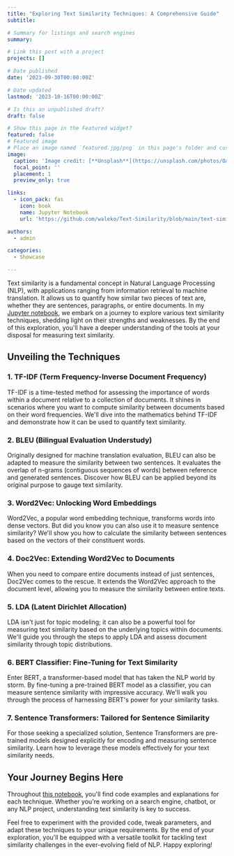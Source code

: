 ```yaml
---
title: "Exploring Text Similarity Techniques: A Comprehensive Guide"
subtitle:

# Summary for listings and search engines
summary: 

# Link this post with a project
projects: []

# Date published
date: '2023-09-30T00:00:00Z'

# Date updated
lastmod: '2023-10-16T00:00:00Z'

# Is this an unpublished draft?
draft: false

# Show this page in the Featured widget?
featured: false
# Featured image
# Place an image named `featured.jpg/png` in this page's folder and customize its options here.
image:
  caption: 'Image credit: [**Unsplash**](https://unsplash.com/photos/Oaqk7qqNh_c)'
  focal_point: ''
  placement: 1
  preview_only: true

links:
  - icon_pack: fas
    icon: book
    name: Jupyter Notebook
    url: 'https://github.com/waleko/Text-Similarity/blob/main/text-similarity.ipynb'

authors:
  - admin

categories:
  - Showcase

---
```

Text similarity is a fundamental concept in Natural Language Processing (NLP), with applications ranging from information retrieval to machine translation. It allows us to quantify how similar two pieces of text are, whether they are sentences, paragraphs, or entire documents. In my [Jupyter notebook](https://github.com/waleko/Text-Similarity/blob/main/text-similarity.ipynb), we embark on a journey to explore various text similarity techniques, shedding light on their strengths and weaknesses. By the end of this exploration, you'll have a deeper understanding of the tools at your disposal for measuring text similarity.

## Unveiling the Techniques

### 1. TF-IDF (Term Frequency-Inverse Document Frequency)

TF-IDF is a time-tested method for assessing the importance of words within a document relative to a collection of documents. It shines in scenarios where you want to compute similarity between documents based on their word frequencies. We'll dive into the mathematics behind TF-IDF and demonstrate how it can be used to quantify text similarity.

### 2. BLEU (Bilingual Evaluation Understudy)

Originally designed for machine translation evaluation, BLEU can also be adapted to measure the similarity between two sentences. It evaluates the overlap of n-grams (contiguous sequences of words) between reference and generated sentences. Discover how BLEU can be applied beyond its original purpose to gauge text similarity.

### 3. Word2Vec: Unlocking Word Embeddings

Word2Vec, a popular word embedding technique, transforms words into dense vectors. But did you know you can also use it to measure sentence similarity? We'll show you how to calculate the similarity between sentences based on the vectors of their constituent words.

### 4. Doc2Vec: Extending Word2Vec to Documents

When you need to compare entire documents instead of just sentences, Doc2Vec comes to the rescue. It extends the Word2Vec approach to the document level, allowing you to measure the similarity between entire texts.

### 5. LDA (Latent Dirichlet Allocation)

LDA isn't just for topic modeling; it can also be a powerful tool for measuring text similarity based on the underlying topics within documents. We'll guide you through the steps to apply LDA and assess document similarity through topic distributions.

### 6. BERT Classifier: Fine-Tuning for Text Similarity

Enter BERT, a transformer-based model that has taken the NLP world by storm. By fine-tuning a pre-trained BERT model as a classifier, you can measure sentence similarity with impressive accuracy. We'll walk you through the process of harnessing BERT's power for your similarity tasks.

### 7. Sentence Transformers: Tailored for Sentence Similarity

For those seeking a specialized solution, Sentence Transformers are pre-trained models designed explicitly for encoding and measuring sentence similarity. Learn how to leverage these models effectively for your text similarity needs.

## Your Journey Begins Here

Throughout [this notebook](https://github.com/waleko/Text-Similarity/blob/main/text-similarity.ipynb), you'll find code examples and explanations for each technique. Whether you're working on a search engine, chatbot, or any NLP project, understanding text similarity is key to success.

Feel free to experiment with the provided code, tweak parameters, and adapt these techniques to your unique requirements. By the end of your exploration, you'll be equipped with a versatile toolkit for tackling text similarity challenges in the ever-evolving field of NLP. Happy exploring!